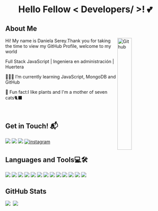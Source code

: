 <h1 align="center"> Hello Fellow < Developers/ >! 💕 </h1>
<h2> About Me </h2>
<img width="30%" align="right" alt="Github" src= "https://pa1.narvii.com/6580/8098c6e9207376889eeb0532d9f5a0723c4d73f5_hq.gif"/> 
<div><p>Hi! My name is Daniela Serey.Thank you for taking the time to view my GitHub Profile, welcome to my world</p>
<p> Full Stack JavaScript | Ingeniera en administración | Huertera</p>

👩🏼‍💻 I’m currently learning JavaScript, MongoDB and GitHub
  
🌱 Fun fact:I like plants and I'm a mother of seven cats🐈‍⬛

<br>
<h2>Get in Touch! 📬</h2>
<p>
<a target="_blank" href="https://www.linkedin.com/in/dserey/"><img src="https://img.shields.io/badge/-LinkedIn-000000?style=for-the-badge&logo=Linkedin&logoColor=white"></img></a>
<a target="_blank" href="mailto:dsereycamus@gmail.com"
><img src="https://img.shields.io/badge/-Gmail-000000?style=for-the-badge&logo=gmail&logoColor=white"></img></a>
<a target="_blank" href="https://github.com/dsereycamus"
><img src="https://img.shields.io/badge/-GitHub-000000?style=for-the-badge&logo=Github&logoColor=white"></img></a>
  <a href="https://instagram.com/dnla_sry" target="_blank">
<img src=https://img.shields.io/badge/Instagram-000000?style=for-the-badge&logo=instagram&logoColor=white alt=instagram style="margin-bottom: 5px;" />
</a>
</p>

<h2>Languages and Tools💻🛠</h2>
<img src="https://img.shields.io/badge/-HTML-E34F26?style=for-the-badge&logo=HTML5&logoColor=white"></img>
<img src="https://img.shields.io/badge/-CSS-1572B6?style=for-the-badge&logo=CSS3&logoColor=white"></img>
<img src="https://img.shields.io/badge/-Bootstrap-7952B3?style=for-the-badge&logo=bootstrap&logoColor=white"></img>
<img src="https://img.shields.io/badge/-JavaScript-F7DF1E?style=for-the-badge&logo=JavaScript&logoColor=white"></img>
<img src="https://img.shields.io/badge/-MongoDB-47A248?style=for-the-badge&logo=MongoDB&logoColor=white"></img>
<img src="https://img.shields.io/badge/-ExpressJS-000000?style=for-the-badge&logo=Express&logoColor=white"></img>
<img src="https://img.shields.io/badge/-React-61DAFB?style=for-the-badge&logo=React&logoColor=white"></img>
<img src="https://img.shields.io/badge/-Node.js-339933?style=for-the-badge&logo=node.js&logoColor=white"></img>
<img src="https://img.shields.io/badge/-Git-F05032?style=for-the-badge&logo=Git&logoColor=white"></img>
<img src="https://img.shields.io/badge/-Postman-FF6C37?style=for-the-badge&logo=Postman&logoColor=white"></img>
<img src="https://img.shields.io/badge/-Jira-0052CC?style=for-the-badge&logo=jira&logoColor=white"></img>
<img src="https://img.shields.io/badge/-Miro-050038?style=for-the-badge&logo=miro&logoColor=white"></img>
<img src="https://img.shields.io/badge/Visual%20Studio%20Code-007ACC.svg?style=for-the-badge&logo=visual-studio-code&logoColor=white""></img>
<br>

<h2>GitHub Stats</h2>
<p><img src="https://github-readme-streak-stats.herokuapp.com/?user=dsereycamus&theme=light" />
&nbsp;<img src="https://github-readme-stats.vercel.app/api?username=dsereycamus&show_icons=true&theme=light&locale=en"/></p>

<!--   
<a href="mailto:dsereycamus@gmail.com"><img src="https://img.shields.io/badge/-dsereycamus@gmail.com-D14836?style=for-the-badge&logo=Gmail&logoColor=white"/></a>
**Github Stats:**
<p>
 <img src="https://github-readme-stats.vercel.app/api/top-langs/?username=dsereycamus&count_private=true&theme=ligth">
 <p align="center">
  <a href="https://github.com/DenverCoder1/readme-typing-svg"><img src="https://readme-typing-svg.herokuapp.com?font=Time+New+Roman&color=cyan&size=25&center=true&vCenter=true&width=600&height=100&lines=Welcome+to+my+Github+profile;Full+Stack+Developer;Love+to+learn+new+stuffs..<3"></a>
</p>
</p>-->
   

